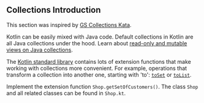 ## Collections Introduction

This section was inspired by [GS Collections Kata](https://github.com/goldmansachs/gs-collections-kata).

Kotlin can be easily mixed with Java code.
Default collections in Kotlin are all Java collections under the hood.
Learn about [read-only and mutable views on Java collections](https://kotlinlang.org/docs/collections-overview.html#collection-types).

The [Kotlin standard library](https://kotlinlang.org/api/latest/jvm/stdlib/kotlin/)
contains lots of extension functions that make working with collections more convenient.
For example, operations that transform a collection into another one, starting with 'to':
[`toSet`](https://kotlinlang.org/api/latest/jvm/stdlib/kotlin.collections/to-set.html) or
[`toList`](https://kotlinlang.org/api/latest/jvm/stdlib/kotlin.collections/to-list.html).

Implement the extension function `Shop.getSetOfCustomers()`.
The class `Shop` and all related classes can be found in `Shop.kt`.
